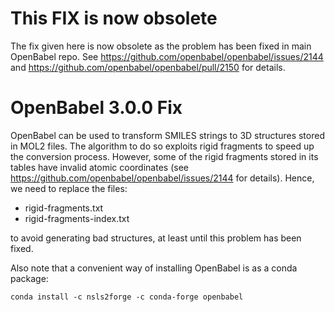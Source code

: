 # This FIX is now obsolete

The fix given here is now obsolete as the problem has been fixed in 
main OpenBabel repo. See
https://github.com/openbabel/openbabel/issues/2144 and
https://github.com/openbabel/openbabel/pull/2150
for details.

# OpenBabel 3.0.0 Fix

OpenBabel can be used to transform SMILES strings to 3D structures stored in
MOL2 files. The algorithm to do so exploits rigid fragments to speed up the
conversion process. However, some of the rigid fragments stored in its tables
have invalid atomic coordinates (see
https://github.com/openbabel/openbabel/issues/2144 for details). Hence, we need
to replace the files:

- rigid-fragments.txt
- rigid-fragments-index.txt

to avoid generating bad structures, at least until this problem has been fixed.

Also note that a convenient way of installing OpenBabel is as a conda package:
```
conda install -c nsls2forge -c conda-forge openbabel
```
